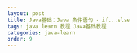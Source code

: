 ```yaml
---
layout: post
title: Java基础：Java 条件语句 - if...else
tags: java learn 教程 Java基础教程
categories: java-learn
order: 9
---
```

